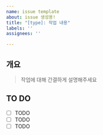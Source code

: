 ```yaml
---
name: issue template
about: issue 생성용!
title: "[type]: 작업 내용"
labels: ''
assignees: ''

---
```


## 개요
> 작업에 대해 간결하게 설명해주세요

## TO DO
- [ ] TODO
- [ ] TODO
- [ ] TODO
